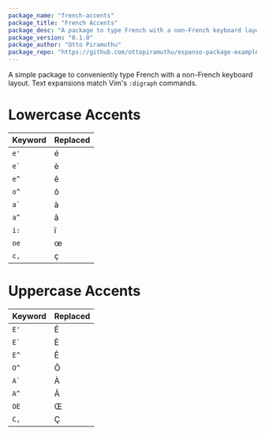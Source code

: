 ```yaml
---
package_name: "french-accents"
package_title: "French Accents"
package_desc: "A package to type French with a non-French keyboard layout. It works by replacing keywords like e' with é."
package_version: "0.1.0"
package_author: "Otto Piramuthu"
package_repo: "https://github.com/ottopiramuthu/espanso-package-example"
---
```

A simple package to conveniently type French with a non-French keyboard layout.
Text expansions match Vim's `:digraph` commands.

# Lowercase Accents

| Keyword | Replaced |
| --- | --- |
| `e'`| é |
| `` e` `` | è |
| `e^` | ê |
| `o^` | ô |
| `` a` `` | à |
| `a^` | â |
| `i:` | ï |
| `oe` | œ |
| `c,` | ç |

# Uppercase Accents

| Keyword | Replaced |
| --- | --- |
| `E'`| É |
| `` E` `` | È |
| `E^` | Ê |
| `O^` | Ô |
| `` A` `` | À |
| `A^` | Â |
| `OE` | Œ |
| `C,` | Ç |

